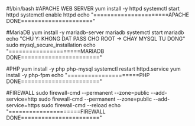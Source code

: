 #!/bin/bash
#APACHE WEB SERVER
yum install -y httpd
systemctl start httpd
systemctl enable httpd
echo "======================APACHE DONE====================="



#MariaDB
yum install -y mariadb-server mariadb
systemctl start mariadb
echo "CHU Y: KHONG DAT PASS CHO ROOT -> CHAY MYSQL TU DONG"
sudo mysql_secure_installation
echo "=====================MARIADB DONE======================="




#PHP
yum install -y php php-mysql
systemctl restart httpd.service
yum install -y php-fpm
echo "=====================PHP DONE======================="



#FIREWALL
sudo firewall-cmd --permanent --zone=public --add-service=http
sudo firewall-cmd --permanent --zone=public --add-service=https
sudo firewall-cmd --reload
echo "=====================FIREWALL DONE======================="
